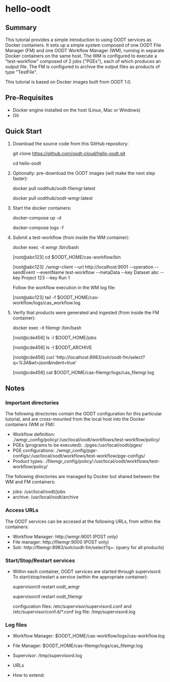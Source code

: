 # hello-oodt

## Summary
This tutorial provides a simple introduction to using OODT services as Docker containers. 
It sets up a simple system composed of one OODT File Manager (FM) and one OODT Workflow Manager (WM),
running in separate Docker containers on the same host. The WM is configured to execute a "test-workflow" composed of 2 jobs ("PGEs"), each of which produces an output file. The FM is configured to archive the output files as products of type "TestFile". 

This tutorial is based on Docker images built from OODT 1.0.

## Pre-Requisites
* Docker engine installed on the host (Linux, Mac or Windows)
* Git

## Quick Start

1. Download the source code from this GitHub repository:

    git clone https://github.com/oodt-cloud/hello-oodt.git
    
    cd hello-oodt
  
2. Optionally: pre-download the OODT images (will make the next step faster):

    docker pull oodthub/oodt-filemgr:latest
    
    docker pull oodthub/oodt-wmgr:latest
    
3. Start the docker containers:

    docker-compose up -d
    
    docker-compose logs -f
    
 4. Submit a test-workflow (from inside the WM container):
 
    docker exec -it wmgr /bin/bash
    
    [root@abc123] cd $OODT_HOME/cas-workflow/bin
    
    [root@abc123] ./wmgr-client --url http://localhost:9001 --operation --sendEvent --eventName test-workflow --metaData --key Dataset abc --key Project 123  --key Run 1
    
    Follow the workflow execution in the WM log file: 
    
    [root@abc123] tail -f $OODT_HOME/cas-workflow/logs/cas_workflow.log
    
 5. Verify that products were generated and ingested (from inside the FM container):
 
    docker exec -it filemgr /bin/bash
    
    [root@cde456] ls -l $OODT_HOME/jobs
    
    [root@cde456] ls -l $OODT_ARCHIVE
    
    [root@cde456] curl 'http://localhost:8983/solr/oodt-fm/select?q=*%3A*&wt=json&indent=true'
    
    [root@cde456] cat $OODT_HOME/cas-filemgr/logs/cas_filemgr.log
    


## Notes

### Important directories

The following directories contain the OODT configuration for this particular tutorial, and are cross-mounted from the local host into the Docker containers (WM or FM):
* Workflow definition: ./wmgr_config/policy/:/usr/local/oodt/workflows/test-workflow/policy/
* PGEs (programs to be executed): ./pges:/usr/local/oodt/pges/
* PGE configurations: ./wmgr_config/pge-configs/:/usr/local/oodt/workflows/test-workflow/pge-configs/
* Product types: ./filemgr_config/policy/:/usr/local/oodt/workflows/test-workflow/policy/

The following directories are managed by Docker but shared between the WM and FM containers:
* jobs: /usr/local/oodt/jobs
* archive: /usr/local/oodt/archive

### Access URLs

The OODT services can be accesed at the following URLs, from within the containers:

* Workflow Manager: http://wmgr:9001 (POST only)
* File manager: http://filemgr:9000 (POST only)
* Solr: http://filemgr:8983/solr/oodt-fm/select?q=*:* (query for all products)


### Start/Stop/Restart services
* Within each container, OODT services are started through supervisord. To start/stop/restart a service (within the appropriate container):

   supervisorctl restart oodt_wmgr
   
   supervisorctl restart oodt_filemgr
   
   configuration files: /etc/supervisor/supervisord.conf and /etc/supervisor/conf.d/\*.conf
   log file: /tmp/supervisord.log
   
### Log files

* Workflow Manager: $OODT_HOME/cas-workflow/logs/cas-workflow.log
* File Manager: $OODT_HOME/cas-filemgr/logs/cas_filemgr.log
* Supervisor: /tmp/supervisord.log

* URLs



* How to extend:
